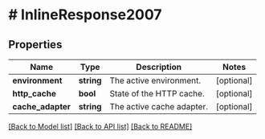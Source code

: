 # # InlineResponse2007

## Properties

Name | Type | Description | Notes
------------ | ------------- | ------------- | -------------
**environment** | **string** | The active environment. | [optional]
**http_cache** | **bool** | State of the HTTP cache. | [optional]
**cache_adapter** | **string** | The active cache adapter. | [optional]

[[Back to Model list]](../../README.md#models) [[Back to API list]](../../README.md#endpoints) [[Back to README]](../../README.md)
